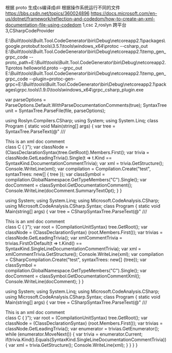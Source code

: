 ﻿根据 proto 生成cs编译成dll
根据操作系统运行不同的文件
https://bbs.csdn.net/topics/360024896
https://docs.microsoft.com/en-us/dotnet/framework/reflection-and-codedom/how-to-create-an-xml-documentation-file-using-codedom
1,csc
2,roslyn 跨平台
3,CSharpCodeProvider

E:\Built\tools\Built.Tool.CodeGenerator\bin\Debug\netcoreapp2.1\packages\google.protobuf.tools\3.5.1\tools\windows_x64\protoc  --csharp_out E:\Built\tools\Built.Tool.CodeGenerator\bin\Debug\netcoreapp2.1\temp_gen_grpc_code --proto_path=E:\Built\tools\Built.Tool.CodeGenerator\bin\Debug\netcoreapp2.1\protos helloworld.proto --grpc_out E:\Built\tools\Built.Tool.CodeGenerator\bin\Debug\netcoreapp2.1\temp_gen_grpc_code --plugin=protoc-gen-grpc=E:\Built\tools\Built.Tool.CodeGenerator\bin\Debug\netcoreapp2.1\packages\grpc.tools\1.9.0\tools\windows_x64\grpc_csharp_plugin.exe

var parseOptions = ParseOptions.Default.WithParseDocumentationComments(true); 
SyntaxTree unit = SyntaxTree.ParseFile(file, parseOptions);

using Roslyn.Compilers.CSharp; 
using System; 
using System.Linq; 
class Program { 
	static void Main(string[] args) 
	{ 
		var tree = SyntaxTree.ParseText(@" /// <summary>This is an xml doc comment</summary> class C { }"); 
		var classNode = (ClassDeclarationSyntax)tree.GetRoot().Members.First(); 
		var trivia = classNode.GetLeadingTrivia().Single(t => t.Kind == SyntaxKind.DocumentationCommentTrivia); 
		var xml = trivia.GetStructure(); Console.WriteLine(xml); 
		var compilation = Compilation.Create("test", syntaxTrees: new[] { tree }); 
		var classSymbol = compilation.GlobalNamespace.GetTypeMembers("C").Single(); 
		var docComment = classSymbol.GetDocumentationComment(); 
		Console.WriteLine(docComment.SummaryTextOpt); 
	}
}

using System; 
using System.Linq; 
using Microsoft.CodeAnalysis.CSharp; 
using Microsoft.CodeAnalysis.CSharp.Syntax; 
class Program { 
static void Main(string[] args) { 
		var tree = CSharpSyntaxTree.ParseText(@" /// <summary> This is an xml doc comment </summary> class C { }"); 
		var root = (CompilationUnitSyntax) tree.GetRoot(); 
		var classNode = (ClassDeclarationSyntax) (root.Members.First()); 
		var trivias = classNode.GetLeadingTrivia(); 
		var xmlCommentTrivia = trivias.FirstOrDefault(t => t.Kind() == SyntaxKind.SingleLineDocumentationCommentTrivia); 
		var xml = xmlCommentTrivia.GetStructure(); 
		Console.WriteLine(xml); 
		var compilation = CSharpCompilation.Create("test", syntaxTrees: new[] {tree}); 
		var classSymbol = compilation.GlobalNamespace.GetTypeMembers("C").Single(); 
		var docComment = classSymbol.GetDocumentationCommentXml(); 
		Console.WriteLine(docComment); 
	} 
}

using System; 
using System.Linq; 
using Microsoft.CodeAnalysis.CSharp; 
using Microsoft.CodeAnalysis.CSharp.Syntax; 
class Program { 
	static void Main(string[] args) { 
		var tree = CSharpSyntaxTree.ParseText(@" /// <summary> This is an xml doc comment </summary> class C { }"); 
		var root = (CompilationUnitSyntax) tree.GetRoot(); 
		var classNode = (ClassDeclarationSyntax) (root.Members.First()); 
		var trivias = classNode.GetLeadingTrivia(); 
		var enumerator = trivias.GetEnumerator(); 
		while (enumerator.MoveNext()) { 
			var trivia = enumerator.Current; 
			if(trivia.Kind().Equals(SyntaxKind.SingleLineDocumentationCommentTrivia)) 
			{ 
				var xml = trivia.GetStructure(); Console.WriteLine(xml);
			} 
		} 
	} 
}


